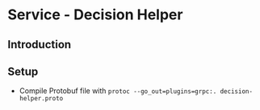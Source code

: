# Service - Decision Helper

## Introduction


## Setup

- Compile Protobuf file with `protoc --go_out=plugins=grpc:. decision-helper.proto`